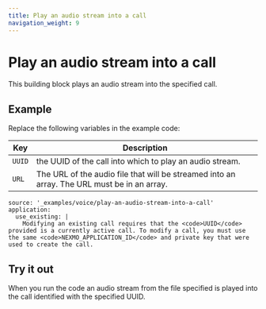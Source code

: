 ```yaml
---
title: Play an audio stream into a call
navigation_weight: 9
---
```


# Play an audio stream into a call

This building block plays an audio stream into the specified call.

## Example

Replace the following variables in the example code:

Key |	Description
-- | --
`UUID` | the UUID of the call into which to play an audio stream.
`URL` | The URL of the audio file that will be streamed into an array. The URL must be in an array.

```building_blocks
source: '_examples/voice/play-an-audio-stream-into-a-call'
application:
  use_existing: |
    Modifying an existing call requires that the <code>UUID</code> provided is a currently active call. To modify a call, you must use the same <code>NEXMO_APPLICATION_ID</code> and private key that were used to create the call.
```

## Try it out

When you run the code an audio stream from the file specified is played
into the call identified with the specified UUID.
